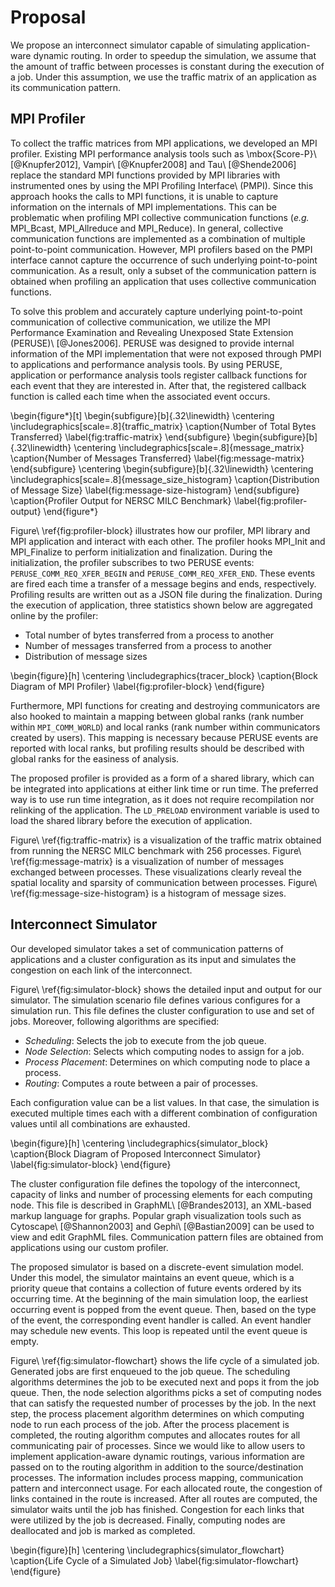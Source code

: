 # Proposal

<!-- 提案の概要 -->
We propose an interconnect simulator capable of simulating application-ware
dynamic routing. In order to speedup the simulation, we assume that the amount
of traffic between processes is constant during the execution of a job. Under
this assumption, we use the traffic matrix of an application as its
communication pattern.

## MPI Profiler

<!-- 何が既存のプロファイラと違うのか? なんでプロファイラを新規開発する? -->
To collect the traffic matrices from MPI applications, we developed an
MPI profiler.
Existing MPI performance analysis tools such as \mbox{Score-P}\ [@Knupfer2012],
Vampir\ [@Knupfer2008] and Tau\ [@Shende2006] replace the standard MPI
functions provided by MPI libraries with instrumented ones by using the MPI
Profiling Interface\ (PMPI). Since this approach hooks the calls to MPI
functions, it is unable to capture information on the internals of MPI
implementations. This can be problematic when profiling MPI collective
communication functions (_e.g._ MPI_Bcast, MPI_Allreduce and MPI_Reduce). In
general, collective communication functions are implemented as a combination
of multiple point-to-point communication. However, MPI profilers based on the
PMPI interface cannot capture the occurrence of such underlying point-to-point
communication. As a result, only a subset of the communication pattern is
obtained when profiling an application that uses collective communication
functions.

<!-- PERUSEの紹介 -->
To solve this problem and accurately capture underlying point-to-point
communication of collective communication, we utilize the MPI Performance
Examination and Revealing Unexposed State Extension (PERUSE)\ [@Jones2006].
PERUSE was designed to provide internal information of the MPI implementation
that were not exposed through PMPI to applications and performance analysis
tools. By using PERUSE, application or performance analysis tools register
callback functions for each event that they are interested in. After that, the
registered callback function is called each time when the associated event
occurs.

\begin{figure*}[t]
    \begin{subfigure}[b]{.32\linewidth}
        \centering
        \includegraphics[scale=.8]{traffic_matrix}
        \caption{Number of Total Bytes Transferred}
        \label{fig:traffic-matrix}
    \end{subfigure}
    \begin{subfigure}[b]{.32\linewidth}
        \centering
        \includegraphics[scale=.8]{message_matrix}
        \caption{Number of Messages Transferred}
        \label{fig:message-matrix}
    \end{subfigure}
    \centering
    \begin{subfigure}[b]{.32\linewidth}
        \centering
        \includegraphics[scale=.8]{message_size_histogram}
        \caption{Distribution of Message Size}
        \label{fig:message-size-histogram}
    \end{subfigure}
    \caption{Profiler Output for NERSC MILC Benchmark}
    \label{fig:profiler-output}
\end{figure*}

<!-- プロファイラの動作説明 (PERUSE関係)-->
Figure\ \ref{fig:profiler-block} illustrates how our profiler, MPI library and MPI
application and interact with each other. The profiler hooks MPI_Init and
MPI_Finalize to perform initialization and finalization. During the
initialization, the profiler subscribes to two PERUSE events:
`PERUSE_COMM_REQ_XFER_BEGIN` and `PERUSE_COMM_REQ_XFER_END`. These events are
fired each time a transfer of a message begins and ends, respectively.
Profiling results are written out as a JSON file during the finalization.
During the execution of application, three statistics shown below are
aggregated online by the profiler:

- Total number of bytes transferred from a process to another
- Number of messages transferred from a process to another
- Distribution of message sizes

\begin{figure}[h]
    \centering
    \includegraphics{tracer_block}
    \caption{Block Diagram of MPI Profiler}
    \label{fig:profiler-block}
\end{figure}

<!-- プロファイラの動作説明 (コミュニケータ関係) -->
Furthermore, MPI functions for creating and destroying communicators are also
hooked to maintain a mapping between global ranks (rank number within
`MPI_COMM_WORLD`) and local ranks (rank number within communicators created by
users). This mapping is necessary because PERUSE events are reported with
local ranks, but profiling results should be described with global ranks for
the easiness of analysis.

<!-- プロファイラの使い方 -->
The proposed profiler is provided as a form of a shared library, which can be
integrated into applications at either link time or run time. The preferred
way is to use run time integration, as it does not require recompilation nor
relinking of the application. The `LD_PRELOAD` environment variable is used to
load the shared library before the execution of application.

<!-- プロファイラの出力例 -->
Figure\ \ref{fig:traffic-matrix} is a visualization of the traffic matrix
obtained from running the NERSC MILC benchmark with 256 processes.
Figure\ \ref{fig:message-matrix} is a visualization of number of messages
exchanged between processes. These visualizations clearly reveal the spatial
locality and sparsity of communication between processes.
Figure\ \ref{fig:message-size-histogram} is a histogram of message sizes.

## Interconnect Simulator

<!-- 提案の概要 -->
Our developed simulator takes a set of communication patterns of applications
and a cluster configuration as its input and simulates the congestion on each
link of the interconnect.

<!-- シミュレータの入力 (シナリオ)-->
Figure\ \ref{fig:simulator-block} shows the detailed input and output for our
simulator. The simulation scenario file defines various configures for a
simulation run. This file defines the cluster configuration to use and set of
jobs. Moreover, following algorithms are specified:

- _Scheduling_: Selects the job to execute from the job queue.
- _Node Selection_: Selects which computing nodes to assign for a
  job.
- _Process Placement_: Determines on which computing node to place a
  process.
- _Routing_: Computes a route between a pair of processes.

Each configuration value can be a list values. In that case, the simulation is
executed multiple times each with a different combination of configuration
values until all combinations are exhausted.

\begin{figure}[h]
    \centering
    \includegraphics{simulator_block}
    \caption{Block Diagram of Proposed Interconnect Simulator}
    \label{fig:simulator-block}
\end{figure}

<!-- シミュレータの入力 (クラスタ構成と通信パターン) -->
The cluster configuration file defines the topology of the interconnect,
capacity of links and number of processing elements for each computing node.
This file is described in GraphML\ [@Brandes2013], an XML-based markup
language for graphs. Popular graph visualization tools such as
Cytoscape\ [@Shannon2003] and Gephi\ [@Bastian2009] can be used to view and
edit GraphML files. Communication pattern files are obtained from applications
using our custom profiler.

<!-- シミュレータの出力 -->

<!-- シミュレータの動作原理 -->
The proposed simulator is based on a discrete-event simulation model. Under
this model, the simulator maintains an event queue, which is a priority queue
that contains a collection of future events ordered by its occurring time. At
the beginning of the main simulation loop, the earliest occurring event is
popped from the event queue. Then, based on the type of the event, the
corresponding event handler is called. An event handler may schedule new
events. This loop is repeated until the event queue is empty.

<!-- ジョブの視点で見たシミュレーション処理の流れ -->
Figure\ \ref{fig:simulator-flowchart} shows the life cycle of a simulated job.
Generated jobs are first enqueued to the job queue. The scheduling algorithms
determines the job to be executed next and pops it from the job queue. Then,
the node selection algorithms picks a set of computing nodes that can
satisfy the requested number of processes by the job. In the next step,
the process placement algorithm determines on which computing node to run each
process of the job. After the process placement is completed, the routing
algorithm computes and allocates routes for all communicating pair of
processes. Since we would like to allow users to implement application-aware
dynamic routings, various information are passed on to the routing algorithm
in addition to the source/destination processes. The information includes
process mapping, communication pattern and interconnect usage. For each
allocated route, the congestion of links contained in the route is increased.
After all routes are computed, the simulator waits until the job has finished.
Congestion for each links that were utilized by the job is decreased. Finally,
computing nodes are deallocated and job is marked as completed.

\begin{figure}[h]
    \centering
    \includegraphics{simulator_flowchart}
    \caption{Life Cycle of a Simulated Job}
    \label{fig:simulator-flowchart}
\end{figure}
